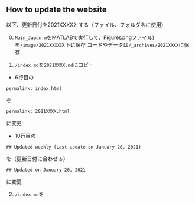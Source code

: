 ## How to update the website

以下、更新日付を2021XXXXとする（ファイル、フォルダ名に使用）

0. `Main_Japan.m`をMATLABで実行して、Figure(.pngファイル)を`/image/2021XXXX`以下に保存
コードやデータは`/_archives/2021XXXX`に保存

1. `/index.md`を`2021XXXX.md`にコピー

- 6行目の
```
permalink: index.html
```
を
```
permalink: 2021XXXX.html
```
に変更

- 10行目の
```
## Updated weekly (Last update on January 20, 2021)
```
を（更新日付に合わせる）
```
## Updated on January 20, 2021
```
に変更

2. `/index.md`を
